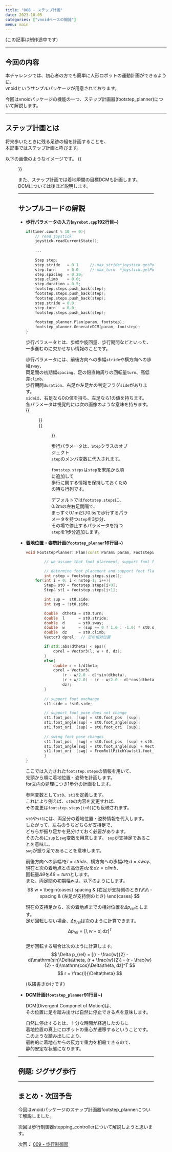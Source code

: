 ```yaml
---
title: "008 - ステップ計画"
date: 2023-10-05
categories: ["vnoidベースの開発"]
menu: main
---
```


(この記事は制作途中です)

---

## 今回の内容

本チャレンジでは、初心者の方でも簡単に人形ロボットの運動計画ができるように、  
vnoidというサンプルパッケージが用意されております。

今回はvnoidパッケージの機能の一つ、ステップ計画器(footstep_planner)について解説します。  

---

## ステップ計画とは

将来歩いたときに残る足跡の組を計画することを、  
本記事ではステップ計画と呼びます。

以下の画像のようなイメージです。
{{<figure src="./footstep_sample.png" class="center" alt="footstep_sample" width="50%">}}  

また、ステップ計画では着地瞬間の目標DCMも計画します。  
DCMについては後ほど説明します。

---

## サンプルコードの解説

-	**歩行パラメータの入力(`myrobot.cpp`192行目~)**
	
	```cpp {linenos=inline}
	if(timer.count % 10 == 0){
	    // read joystick
	    joystick.readCurrentState();
	    
	    ...
	    
	    Step step;
	    step.stride   = 0.1     //-max_stride*joystick.getPosition(Joystick::L_STICK_V_AXIS);
	    step.turn     = 0.0     //-max_turn  *joystick.getPosition(Joystick::L_STICK_H_AXIS);
	    step.spacing  = 0.20;
	    step.climb    = 0.0;
	    step.duration = 0.5;
	    footstep.steps.push_back(step);
	    footstep.steps.push_back(step);
	    footstep.steps.push_back(step);
	    step.stride = 0.0;
	    step.turn   = 0.0;
	    footstep.steps.push_back(step);
	    
	    footstep_planner.Plan(param, footstep);
	    footstep_planner.GenerateDCM(param, footstep);
	}
	```
	
	歩行パラメータとは、歩幅や旋回量、歩行期間などといった、  
	一歩進むのに欠かせない情報のことです。
	
	歩行パラメータには、前後方向への歩幅`stride`や横方向への歩幅`sway`、  
	両足間の初期幅`spacing`、足の鉛直軸周りの回転量`turn`、高低差`climb`、  
	歩行期間`duration`、右足か左足かの判定フラグ`side`があります。  
	`side`は、右足なら0の値を持ち、左足なら1の値を持ちます。  
	各パラメータは視覚的には次の画像のような意味を持ちます。  
	{{<figure src="./footstep_overall.png" class="center" alt="footstep_overall" width="50%">}}  
	{{<figure src="./footstep.png" class="center" alt="footstep" width="50%">}}
	
	歩行パラメータは、`Step`クラスのオブジェクト  
	`step`のメンバ変数に代入されます。
	
	`footstep.steps`は`step`を末尾から順に追加して  
	歩行に関する情報を保持しておくための待ち行列です。
	
	デフォルトでは`footstep.steps`に、0.2mの左右足間隔で、  
	まっすぐ0.1mだけ0.5sで歩行するパラメータを持つ`step`を3歩分、  
	その場で停止するパラメータを持つ`step`を1歩分追加します。
	
	

-	**着地位置・姿勢計画(`footstep_plenner`16行目~)**
	
	```cpp {linenos=inline}
	void FootstepPlanner::Plan(const Param& param, Footstep& footstep){

    	    // we assume that foot placement, support foot flag, and dcm of step[0] are specified from outside

    	    // determine foot placement and support foot flag of remaining steps
    	    int nstep = footstep.steps.size();
	    for(int i = 0; i < nstep-1; i++){
	        Step& st0 = footstep.steps[i+0];
	        Step& st1 = footstep.steps[i+1];

	        int sup =  st0.side;
	        int swg = !st0.side;

	        double  dtheta = st0.turn;
	        double  l      = st0.stride;
	        double  d      = st0.sway;
	        double  w      = (sup == 0 ? 1.0 : -1.0) * st0.spacing;
	        double  dz     = st0.climb;
	        Vector3 dprel;	// 足の相対位置

	        if(std::abs(dtheta) < eps){
	            dprel = Vector3(l, w + d, dz);
	        }
	        else{
	            double r = l/dtheta;
	            dprel = Vector3(
	                (r - w/2.0 - d)*sin(dtheta),
	                (r + w/2.0) - (r - w/2.0 - d)*cos(dtheta),
	                dz);
	        }
	        
	        // support foot exchange
	        st1.side = !st0.side;

	        // support foot pose does not change
	        st1.foot_pos  [sup] = st0.foot_pos  [sup];
	        st1.foot_angle[sup] = st0.foot_angle[sup];
	        st1.foot_ori  [sup] = st0.foot_ori  [sup];
	    
	        // swing foot pose changes
	        st1.foot_pos  [swg] = st0.foot_pos  [sup] + st0.foot_ori[sup]*dprel;
	        st1.foot_angle[swg] = st0.foot_angle[sup] + Vector3(0.0, 0.0, dtheta);
	        st1.foot_ori  [swg] = FromRollPitchYaw(st1.foot_angle[swg]);
	        }
	}
	```
	
	ここでは入力された`footstep.steps`の情報を用いて、  
	先頭から順に着地位置・姿勢を計画します。  
	for文内の処理につき1歩分の計画をします。
	
	参照変数として`st0`、`st1`を定義します。  
	これにより例えば、`st0`の内容を変更すれば、  
	その変更は`footstep.steps[i+0]`にも反映されます。
	
	`st0`や`st1`には、両足分の着地位置・姿勢情報を代入します。  
	したがって、左右のうちどちらが支持足で、  
	どちらが振り足かを見分けておく必要があります。  
	そのために`sup`と`swg`変数を用意します。
	`sup`が支持足であることを意味し、  
	`swg`が振り足であることを意味します。
	
	前後方向への歩幅$l$を$l = stride$、横方向への歩幅$d$を$d = sway$、  
	現在と次の着地点との高低差$dz$を$dz = climb$、  
	回転量$\Delta\theta$を$\Delta\theta = turn$とします。  
	また、両足間の初期幅$w$は、以下のようにします。  
	$$ 
	w = \begin{cases}
		spacing & (右足が支持側のとき)\\\\\\
		-spacing & (左足が支持側のとき) 
	\end{cases}
	$$
	
	現在の支持足から、次の着地点までの相対位置を$\Delta p_{rel}$とします。  
	足が回転しない場合、$\Delta p_{rel}$は次のように計算できます。  
	$$ \Delta p_{rel} = [l, w + d, dz]^T $$  
	足が回転する場合は次のように計算します。  
	$$  \Delta p_{rel} = [(r - \frac{w}{2} - d)\mathrm{sin}\Delta\theta, (r + \frac{w}{2}) - (r - \frac{w}{2} - d)\mathrm{cos}\Delta\theta, dz]^T  $$
	$$  r = \frac{l}{\Delta\theta}  $$  
	
	
	(以降書きかけです)
	
-	**DCM計画(`footstep_planner`91行目~)**
	
	DCM(Divergent Componet of Motion)は、  
	その位置に足を踏み出せば自然に停止できる点を意味します。
	
	自然に停止するとは、十分な時間が経過したのちに  
	着地位置の真上にロボットの重心が遷移するということです。  
	このような踏み出しにより、  
	最終的に着地点からの反力で重力を相殺できるので、  
	静的安定な状態になります。

---

## 例題: ジグザグ歩行



---

## まとめ・次回予告

今回はvnoidパッケージのステップ計画器footstep_plannerについて解説しました。

次回は歩行制御器stepping_controllerについて解説しようと思います。

次回： [009 - 歩行制御器](https://koomiy.github.io/posts/stepping_controller/)
